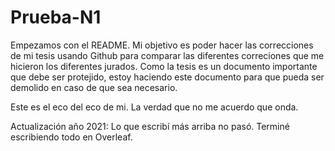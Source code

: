 # Prueba-N1

Empezamos con el README. Mi objetivo es poder hacer las correcciones de mi tesis usando Github para comparar las diferentes correciones que me hicieron los diferentes jurados. Como la tesis es un documento importante que debe ser protejido, estoy haciendo este documento para que pueda ser demolido en caso de que sea necesario.

Este es el eco del eco de mi. La verdad que no me acuerdo que onda. 

Actualización año 2021:
Lo que escribí más arriba no pasó. Terminé escribiendo todo en Overleaf.
